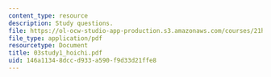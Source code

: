 ```yaml
---
content_type: resource
description: Study questions.
file: https://ol-ocw-studio-app-production.s3.amazonaws.com/courses/21h-522-japan-in-the-age-of-the-samurai-history-and-film-fall-2006/146a11348dccd933a590f9d33d21ffe8_03study1_hoichi.pdf
file_type: application/pdf
resourcetype: Document
title: 03study1_hoichi.pdf
uid: 146a1134-8dcc-d933-a590-f9d33d21ffe8
---
```


